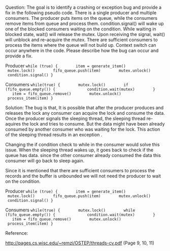 Question:
The goal is to identify a crashing or exception bug and provide a fix in the following pseudo code. 
There is a single producer and multiple consumers. The producer puts items on the queue, 
while the consumers remove items from queue and process them. condition.signal() will wake up one of the 
blocked consumers waiting on the condition. While waiting in blocked state, wait() will release the mutex. 
Upon receiving the signal, wait() will unblock and re-acquire the mutex. 
There are sufficient consumers to process the items where the queue will not build up. 
Context switch can occur anywhere in the code. Please describe how the bug can occur and provide a fix. 

Producer
`while (true) {
       item = generate_item()
       mutex.lock()
       fifo_queue.push(item)
       mutex.unlock()
       condition.signal()
}`

Consumers
`while(true) {
       mutex.lock()
       if (fifo_queue.empty()) {
             condition.wait(mutex)
       }
       item = fifo_queue.remove()
       mutex.unlock()
       process_item(item)
}`


Solution: 
The bug is that, 
It is possible that after the producer produces and releases the lock any consumer can acquire the lock and consume the data. Once the producer signals the sleeping thread, the sleeping thread
re-aquires the lock and tries to consume. But the data might have been already consumed by another consumer who was waiting for the lock. This action of the sleeping thread results in an exception .

Changing the if condition check to while in the consumer would solve this issue. When the sleeping thread wakes up, it goes back to check if the queue has data. since the other consumer already 
consumed the data this consumer will go back to sleep again.

Since it is mentioned that there are sufficient consumers to process the records and the buffer is unbounded we will not need the producer to wait on the condition.

Producer
`while (true) {
       item = generate_item()
       mutex.lock()
       fifo_queue.push(item)
       mutex.unlock()
       condition.signal()
}`

Consumers
`while(true) {
       mutex.lock()
       while (fifo_queue.empty()) {
             condition.wait(mutex)
       }
       item = fifo_queue.remove()
       mutex.unlock()
       process_item(item)
}`

Reference: 

http://pages.cs.wisc.edu/~remzi/OSTEP/threads-cv.pdf (Page 9, 10, 11)
